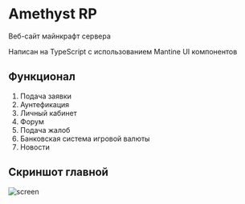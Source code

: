 # Amethyst RP

Веб-сайт майнкрафт сервера

Написан на TypeScript с использованием Mantine UI компонентов

## Функционал

1. Подача заявки
2. Аунтефикация
3. Личный кабинет
4. Форум
5. Подача жалоб
6. Банковская система игровой валюты
7. Новости

## Скриншот главной

![screen](https://raw.githubusercontent.com/vsecoder/ametist/main/readme/screen1.png)
